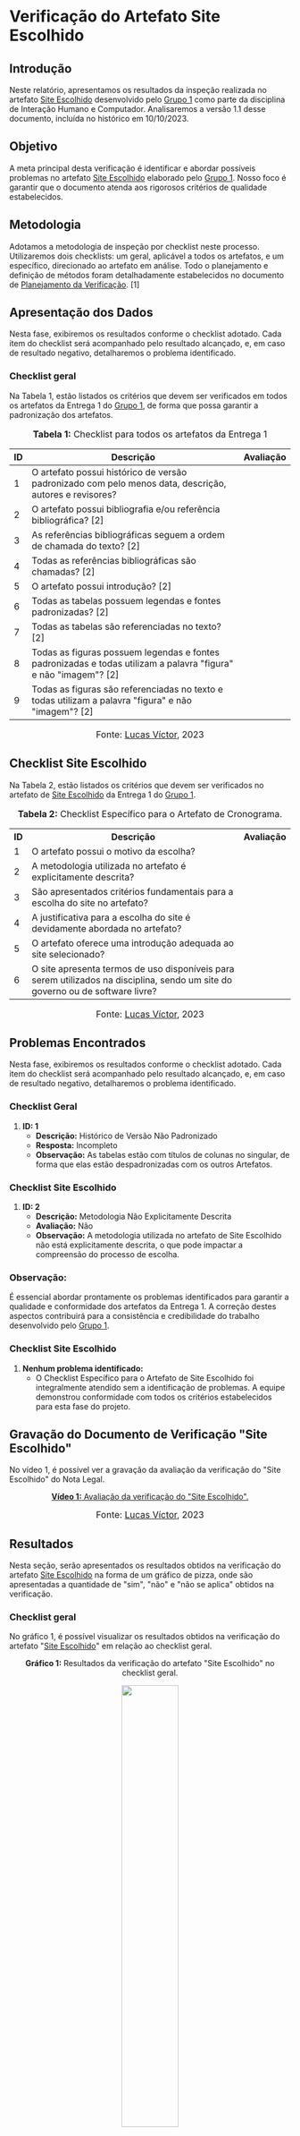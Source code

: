 # Verificação do Artefato Site Escolhido

## Introdução

Neste relatório, apresentamos os resultados da inspeção realizada no artefato [Site Escolhido](https://github.com/Interacao-Humano-Computador/2023.2-NotaLegal/blob/main/docs/planejamento%20do%20projeto/site-escolhido.md) desenvolvido pelo [Grupo 1](https://github.com/Interacao-Humano-Computador/2023.2-NotaLegal/tree/main) como parte da disciplina de Interação Humano e Computador. Analisaremos a versão 1.1 desse documento, incluída no histórico em 10/10/2023.

## Objetivo

A meta principal desta verificação é identificar e abordar possíveis problemas no artefato [Site Escolhido](https://github.com/Interacao-Humano-Computador/2023.2-NotaLegal/blob/main/docs/planejamento%20do%20projeto/site-escolhido.md)  elaborado pelo [Grupo 1](https://github.com/Interacao-Humano-Computador/2023.2-NotaLegal/tree/main). Nosso foco é garantir que o documento atenda aos rigorosos critérios de qualidade estabelecidos.

## Metodologia

Adotamos a metodologia de inspeção por checklist neste processo. Utilizaremos dois checklists: um geral, aplicável a todos os artefatos, e um específico, direcionado ao artefato em análise. Todo o planejamento e definição de métodos foram detalhadamente estabelecidos no documento de [Planejamento da Verificação](https://github.com/Interacao-Humano-Computador/2023.2-NotaLegal/blob/main/docs/verificacao/Grupo%202/Entrega%201/planejamento-verificacao.md#planejamento-da-verifica%C3%A7%C3%A3o-da-etapa-1-do-grupo-2). [1]



## Apresentação dos Dados

Nesta fase, exibiremos os resultados conforme o checklist adotado. Cada item do checklist será acompanhado pelo resultado alcançado, e, em caso de resultado negativo, detalharemos o problema identificado.

### Checklist geral

Na Tabela 1, estão listados os critérios que devem ser verificados em todos os artefatos da Entrega 1 do [Grupo 1](https://github.com/Interacao-Humano-Computador/2023.2-NotaLegal/tree/main), de forma que possa garantir a padronização dos artefatos.


<div align="center">
<font size="3"><p style="text-align: center"><b>Tabela 1:</b> Checklist para todos os artefatos da Entrega 1</p></font>

<table>
  <thead>
    <tr>
      <th>ID</th>
      <th>Descrição</th>
      <th>Avaliação</th>
    </tr>
  </thead>
  <tbody>
    <tr>
      <td>1</td>
      <td>O artefato possui histórico de versão padronizado com pelo menos data, descrição, autores e revisores?</td>
      <td></td>
    </tr>
    <tr>
      <td>2</td>
      <td>O artefato possui bibliografia e/ou referência bibliográfica? [2]</td>
      <td></td>
    </tr>
    <tr>
      <td>3</td>
      <td>As referências bibliográficas seguem a ordem de chamada do texto? [2]</td>
      <td></td>
    </tr>
    <tr>
      <td>4</td>
      <td>Todas as referências bibliográficas são chamadas? [2]</td>
      <td></td>
    </tr>
    <tr>
      <td>5</td>
      <td>O artefato possui introdução? [2]</td>
      <td></td>
    </tr>
    <tr>
      <td>6</td>
      <td>Todas as tabelas possuem legendas e fontes padronizadas? [2]</td>
      <td></td>
    </tr>
    <tr>
      <td>7</td>
      <td>Todas as tabelas são referenciadas no texto? [2]</td>
      <td></td>
    </tr>
    <tr>
      <td>8</td>
      <td>Todas as figuras possuem legendas e fontes padronizadas e todas utilizam a palavra "figura" e não "imagem"? [2]</td>
      <td></td>
    </tr>
    <tr>
      <td>9</td>
      <td>Todas as figuras são referenciadas no texto e todas utilizam a palavra "figura" e não "imagem"? [2]</td>
      <td></td>
    </tr>
</table>

<font size="3"><p style="text-align: center">Fonte: <a href="https://github.com/Lucas13032003">Lucas Víctor</a>, 2023</p></font>
</div>

## Checklist Site Escolhido

Na Tabela 2, estão listados os critérios que devem ser verificados no artefato de [Site Escolhido](https://github.com/Interacao-Humano-Computador/2023.2-NotaLegal/blob/main/docs/planejamento%20do%20projeto/site-escolhido.md) da Entrega 1 do [Grupo 1](https://github.com/Interacao-Humano-Computador/2023.2-NotaLegal/tree/main).


<div align="center">
  <font size="3"><p style="text-align: center"><b>Tabela 2:</b> Checklist Específico para o Artefato de Cronograma.</p></font>

  <table>
    <tr>
      <th>ID</th>
      <th>Descrição</th>
      <th>Avaliação</th>
    </tr>
    <tr>
      <td>1</td>
      <td>O artefato possui o motivo da escolha?</td>
      <td></td>
    </tr>
    <tr>
      <td>2</td>
      <td>A metodologia utilizada no artefato é explicitamente descrita?</td>
      <td></td>
    </tr>
    <tr>
      <td>3</td>
      <td>São apresentados critérios fundamentais para a escolha do site no artefato?</td>
      <td></td>
    </tr>
    <tr>
      <td>4</td>
      <td>A justificativa para a escolha do site é devidamente abordada no artefato?</td>
      <td></td>
    </tr>
    <tr>
      <td>5</td>
      <td>O artefato oferece uma introdução adequada ao site selecionado?</td>
      <td></td>
    </tr>
    <tr>
      <td>6</td>
      <td>O site apresenta termos de uso disponíveis para serem utilizados na disciplina, sendo um site do governo ou de software livre?</td>
      <td></td>
    </tr>
  </table>


<font size="3"><p style="text-align: center">Fonte: <a href="https://github.com/Lucas13032003">Lucas Víctor</a>, 2023</p></font>

</div>

## Problemas Encontrados

Nesta fase, exibiremos os resultados conforme o checklist adotado. Cada item do checklist será acompanhado pelo resultado alcançado, e, em caso de resultado negativo, detalharemos o problema identificado.


### Checklist Geral

1. **ID: 1**
   - **Descrição:** Histórico de Versão Não Padronizado
   - **Resposta:** Incompleto
   - **Observação:** As tabelas estão com títulos de colunas no singular, de forma que elas estão despadronizadas com os outros Artefatos.

### Checklist Site Escolhido

1. **ID: 2**
   - **Descrição:** Metodologia Não Explicitamente Descrita
   - **Avaliação:** Não
   - **Observação:** A metodologia utilizada no artefato de Site Escolhido não está explicitamente descrita, o que pode impactar a compreensão do processo de escolha.

### Observação:

É essencial abordar prontamente os problemas identificados para garantir a qualidade e conformidade dos artefatos da Entrega 1. A correção destes aspectos contribuirá para a consistência e credibilidade do trabalho desenvolvido pelo [Grupo 1](https://github.com/Interacao-Humano-Computador/2023.2-NotaLegal/tree/main).

### Checklist Site Escolhido

1. **Nenhum problema identificado:**
   - O Checklist Específico para o Artefato de Site Escolhido foi integralmente atendido sem a identificação de problemas. A equipe demonstrou conformidade com todos os critérios estabelecidos para esta fase do projeto.

## Gravação do Documento de Verificação "Site Escolhido"

No vídeo 1, é possível ver a gravação da avaliação da verificação do "Site Escolhido" do Nota Legal.

<div align="center">
  
<p style="text-align: center"><a href="#" target="blanket"><b>Vídeo 1:</b> Avaliação da verificação do "Site Escolhido".</a></p>



<font size="3"><p style="text-align: center">Fonte: <a href="https://github.com/Lucas13032003">Lucas Víctor</a>, 2023</p></font>

</div>

## Resultados

Nesta seção, serão apresentados os resultados obtidos na verificação do artefato [Site Escolhido](https://github.com/Interacao-Humano-Computador/2023.2-NotaLegal/blob/main/docs/planejamento%20do%20projeto/site-escolhido.md) na forma de um gráfico de pizza, onde são apresentadas a quantidade de "sim", "não" e "não se aplica" obtidos na verificação.

### Checklist geral

No gráfico 1, é possível visualizar os resultados obtidos na verificação do artefato "[Site Escolhido](https://github.com/Interacao-Humano-Computador/2023.2-NotaLegal/blob/main/docs/planejamento%20do%20projeto/site-escolhido.md)" em relação ao checklist geral.

<div align="center">
  <p><b>Gráfico 1:</b> Resultados da verificação do artefato "Site Escolhido" no checklist geral.</p>

  <img src="" style="width: 45%;">

<font size="3"><p style="text-align: center">Fonte: <a href="https://github.com/Lucas13032003">Lucas Víctor</a>, 2023</p></font>
</div>

### Checklist específico

No gráfico 2, é possível visualizar os resultados obtidos na verificação do artefato "[Site Escolhido](https://github.com/Interacao-Humano-Computador/2023.2-NotaLegal/blob/main/docs/planejamento%20do%20projeto/site-escolhido.md) " em relação ao checklist específico.

<div align="center">
  <p><b>Gráfico 2:</b> Resultados da verificação do artefato "Site Escolhido" no checklist específico.</p>

  <img src="" style="width: 45%;">

<font size="3"><p style="text-align: center">Fonte: <a href="https://github.com/Lucas13032003">Lucas Víctor</a>, 2023</p></font>

</div>

### Conclusão

A verificação identificou alguns pontos que requerem atenção e melhorias no artefato [Site Escolhido](https://github.com/Interacao-Humano-Computador/2023.2-NotaLegal/blob/main/docs/planejamento%20do%20projeto/site-escolhido.md) elaborado pelo [Grupo 1](https://github.com/Interacao-Humano-Computador/2023.2-NotaLegal/tree/main). Recomenda-se uma revisão e ajustes conforme os problemas relatados.


## Referências Bibliográficas

> [1] FAGAN, Michael E. Design and Code Inspections to Reduce Errors in Program Development. 1976.

> [2] Normas ABNT: 2023. Disponível em: https://www.normasabnt.org/normas-abnt-2023/. Acesso em: 18 de novembro de 2023.

## Bibliografia
>
> VICTOR, Lucas. [Planejamento da Verificação](https://github.com/Interacao-Humano-Computador/2023.2-NotaLegal/blob/main/docs/verificacao/Grupo-01/Entrega-01/planejamento-verificacao-e1-grupo1.md), GAMA, FGA, 2023. Acesso em: 28 de novembro de 2023.
>
> Nota Legal. [Site Escolhido](https://github.com/Interacao-Humano-Computador/2023.2-NotaLegal/blob/main/docs/planejamento%20do%20projeto/site-escolhido.md), FGA, GAMA, 2023. Acesso em: 28 de novembro de 2023.

## Histórico de Versões

| Versão | Data   | Descrição     | Autor     |  Revisor        |
| :----: | ------ | ------------- | --------- | :-------------: |
| `1.0`  | 29/11/2023 | Criação do documento  | [Lucas Víctor](https://github.com/Lucas1303200)| [Lucas Oliveira](https://github.com/) |
| `1.1`  | 29/11/2023 | Analise do documento  | [Lucas Víctor](https://github.com/Lucas1303200)| [Lucas Oliveira](https://github.com/) |
